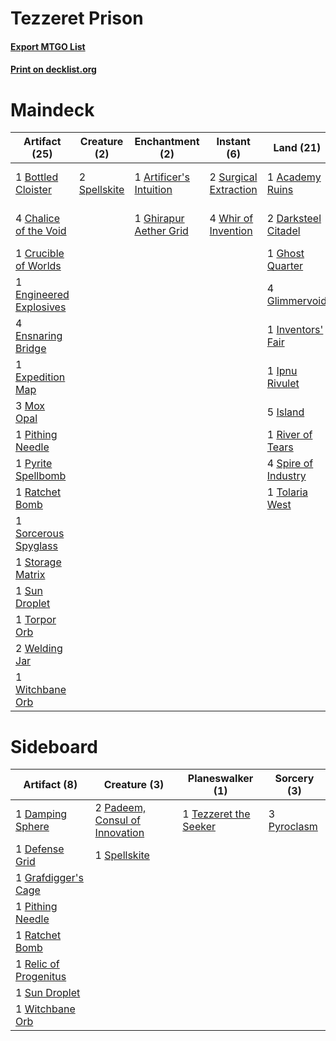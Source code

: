 # Tezzeret Prison

#### [Export MTGO List](../collection/Tezzeret%20Prison/Tezzeret%20Prison.txt)
#### [Print on decklist.org](http://decklist.org/?deckmain=1%09Academy%20Ruins%0A1%09Artificer's%20Intuition%0A1%09Bottled%20Cloister%0A4%09Chalice%20of%20the%20Void%0A1%09Crucible%20of%20Worlds%0A2%09Darksteel%20Citadel%0A1%09Engineered%20Explosives%0A4%09Ensnaring%20Bridge%0A1%09Expedition%20Map%0A1%09Ghirapur%20Aether%20Grid%0A1%09Ghost%20Quarter%0A4%09Glimmervoid%0A1%09Inventors'%20Fair%0A1%09Ipnu%20Rivulet%0A5%09Island%0A2%09Jace,%20the%20Mind%20Sculptor%0A3%09Mox%20Opal%0A1%09Pithing%20Needle%0A1%09Pyrite%20Spellbomb%0A1%09Ratchet%20Bomb%0A1%09River%20of%20Tears%0A1%09Sorcerous%20Spyglass%0A2%09Spellskite%0A4%09Spire%20of%20Industry%0A1%09Storage%20Matrix%0A1%09Sun%20Droplet%0A2%09Surgical%20Extraction%0A2%09Tezzeret,%20Agent%20of%20Bolas%0A1%09Tolaria%20West%0A1%09Torpor%20Orb%0A2%09Welding%20Jar%0A4%09Whir%20of%20Invention%0A1%09Witchbane%20Orb&deckside=1%09Damping%20Sphere%0A1%09Defense%20Grid%0A1%09Grafdigger's%20Cage%0A2%09Padeem,%20Consul%20of%20Innovation%0A1%09Pithing%20Needle%0A3%09Pyroclasm%0A1%09Ratchet%20Bomb%0A1%09Relic%20of%20Progenitus%0A1%09Spellskite%0A1%09Sun%20Droplet%0A1%09Tezzeret%20the%20Seeker%0A1%09Witchbane%20Orb)
# Maindeck

|                                          Artifact (25)                                           |                                     Creature (2)                                      |                                         Enchantment (2)                                         |                                          Instant (6)                                           |                                          Land (21)                                           |                                          Planeswalker (4)                                           |
|--------------------------------------------------------------------------------------------------|---------------------------------------------------------------------------------------|-------------------------------------------------------------------------------------------------|------------------------------------------------------------------------------------------------|----------------------------------------------------------------------------------------------|-----------------------------------------------------------------------------------------------------|
|1 [Bottled Cloister](http://gatherer.wizards.com/Pages/Card/Details.aspx?multiverseid=89018)      |2 [Spellskite](http://gatherer.wizards.com/Pages/Card/Details.aspx?multiverseid=397743)|1 [Artificer's Intuition](http://gatherer.wizards.com/Pages/Card/Details.aspx?multiverseid=50172)|2 [Surgical Extraction](http://gatherer.wizards.com/Pages/Card/Details.aspx?multiverseid=397706)|1 [Academy Ruins](http://gatherer.wizards.com/Pages/Card/Details.aspx?multiverseid=370424)    |2 [Jace, the Mind Sculptor](http://gatherer.wizards.com/Pages/Card/Details.aspx?multiverseid=382979) |
|4 [Chalice of the Void](http://gatherer.wizards.com/Pages/Card/Details.aspx?multiverseid=370411)  |                                                                                       |1 [Ghirapur Aether Grid](http://gatherer.wizards.com/Pages/Card/Details.aspx?multiverseid=398517)|4 [Whir of Invention](http://gatherer.wizards.com/Pages/Card/Details.aspx?multiverseid=423716)  |2 [Darksteel Citadel](http://gatherer.wizards.com/Pages/Card/Details.aspx?multiverseid=397853)|2 [Tezzeret, Agent of Bolas](http://gatherer.wizards.com/Pages/Card/Details.aspx?multiverseid=214065)|
|1 [Crucible of Worlds](http://gatherer.wizards.com/Pages/Card/Details.aspx?multiverseid=420598)   |                                                                                       |                                                                                                 |                                                                                                |1 [Ghost Quarter](http://gatherer.wizards.com/Pages/Card/Details.aspx?multiverseid=430470)    |                                                                                                     |
|1 [Engineered Explosives](http://gatherer.wizards.com/Pages/Card/Details.aspx?multiverseid=370549)|                                                                                       |                                                                                                 |                                                                                                |4 [Glimmervoid](http://gatherer.wizards.com/Pages/Card/Details.aspx?multiverseid=370425)      |                                                                                                     |
|4 [Ensnaring Bridge](http://gatherer.wizards.com/Pages/Card/Details.aspx?multiverseid=442213)     |                                                                                       |                                                                                                 |                                                                                                |1 [Inventors' Fair](http://gatherer.wizards.com/Pages/Card/Details.aspx?multiverseid=417820)  |                                                                                                     |
|1 [Expedition Map](http://gatherer.wizards.com/Pages/Card/Details.aspx?multiverseid=397742)       |                                                                                       |                                                                                                 |                                                                                                |1 [Ipnu Rivulet](http://gatherer.wizards.com/Pages/Card/Details.aspx?multiverseid=430869)     |                                                                                                     |
|3 [Mox Opal](http://gatherer.wizards.com/Pages/Card/Details.aspx?multiverseid=397719)             |                                                                                       |                                                                                                 |                                                                                                |5 [Island](http://gatherer.wizards.com/Pages/Card/Details.aspx?multiverseid=439602)           |                                                                                                     |
|1 [Pithing Needle](http://gatherer.wizards.com/Pages/Card/Details.aspx?multiverseid=425815)       |                                                                                       |                                                                                                 |                                                                                                |1 [River of Tears](http://gatherer.wizards.com/Pages/Card/Details.aspx?multiverseid=438812)   |                                                                                                     |
|1 [Pyrite Spellbomb](http://gatherer.wizards.com/Pages/Card/Details.aspx?multiverseid=370512)     |                                                                                       |                                                                                                 |                                                                                                |4 [Spire of Industry](http://gatherer.wizards.com/Pages/Card/Details.aspx?multiverseid=423851)|                                                                                                     |
|1 [Ratchet Bomb](http://gatherer.wizards.com/Pages/Card/Details.aspx?multiverseid=205482)         |                                                                                       |                                                                                                 |                                                                                                |1 [Tolaria West](http://gatherer.wizards.com/Pages/Card/Details.aspx?multiverseid=416755)     |                                                                                                     |
|1 [Sorcerous Spyglass](http://gatherer.wizards.com/Pages/Card/Details.aspx?multiverseid=435407)   |                                                                                       |                                                                                                 |                                                                                                |                                                                                              |                                                                                                     |
|1 [Storage Matrix](http://gatherer.wizards.com/Pages/Card/Details.aspx?multiverseid=15260)        |                                                                                       |                                                                                                 |                                                                                                |                                                                                              |                                                                                                     |
|1 [Sun Droplet](http://gatherer.wizards.com/Pages/Card/Details.aspx?multiverseid=376530)          |                                                                                       |                                                                                                 |                                                                                                |                                                                                              |                                                                                                     |
|1 [Torpor Orb](http://gatherer.wizards.com/Pages/Card/Details.aspx?multiverseid=233069)           |                                                                                       |                                                                                                 |                                                                                                |                                                                                              |                                                                                                     |
|2 [Welding Jar](http://gatherer.wizards.com/Pages/Card/Details.aspx?multiverseid=48328)           |                                                                                       |                                                                                                 |                                                                                                |                                                                                              |                                                                                                     |
|1 [Witchbane Orb](http://gatherer.wizards.com/Pages/Card/Details.aspx?multiverseid=233240)        |                                                                                       |                                                                                                 |                                                                                                |                                                                                              |                                                                                                     |


# Sideboard

|                                          Artifact (8)                                          |                                              Creature (3)                                               |                                        Planeswalker (1)                                        |                                    Sorcery (3)                                     |
|------------------------------------------------------------------------------------------------|---------------------------------------------------------------------------------------------------------|------------------------------------------------------------------------------------------------|------------------------------------------------------------------------------------|
|1 [Damping Sphere](http://gatherer.wizards.com/Pages/Card/Details.aspx?multiverseid=443101)     |2 [Padeem, Consul of Innovation](http://gatherer.wizards.com/Pages/Card/Details.aspx?multiverseid=417632)|1 [Tezzeret the Seeker](http://gatherer.wizards.com/Pages/Card/Details.aspx?multiverseid=397700)|3 [Pyroclasm](http://gatherer.wizards.com/Pages/Card/Details.aspx?multiverseid=4354)|
|1 [Defense Grid](http://gatherer.wizards.com/Pages/Card/Details.aspx?multiverseid=425805)       |1 [Spellskite](http://gatherer.wizards.com/Pages/Card/Details.aspx?multiverseid=397743)                  |                                                                                                |                                                                                    |
|1 [Grafdigger's Cage](http://gatherer.wizards.com/Pages/Card/Details.aspx?multiverseid=426046)  |                                                                                                         |                                                                                                |                                                                                    |
|1 [Pithing Needle](http://gatherer.wizards.com/Pages/Card/Details.aspx?multiverseid=425815)     |                                                                                                         |                                                                                                |                                                                                    |
|1 [Ratchet Bomb](http://gatherer.wizards.com/Pages/Card/Details.aspx?multiverseid=205482)       |                                                                                                         |                                                                                                |                                                                                    |
|1 [Relic of Progenitus](http://gatherer.wizards.com/Pages/Card/Details.aspx?multiverseid=205326)|                                                                                                         |                                                                                                |                                                                                    |
|1 [Sun Droplet](http://gatherer.wizards.com/Pages/Card/Details.aspx?multiverseid=376530)        |                                                                                                         |                                                                                                |                                                                                    |
|1 [Witchbane Orb](http://gatherer.wizards.com/Pages/Card/Details.aspx?multiverseid=233240)      |                                                                                                         |                                                                                                |                                                                                    |

